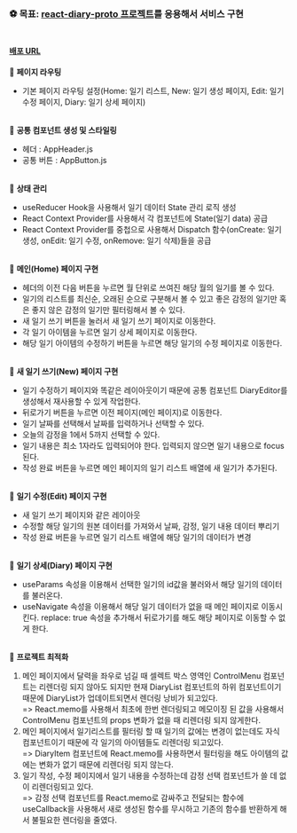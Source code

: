 ### ⚽ 목표: [react-diary-proto 프로젝트](https://github.com/DINGUNOTE/react-diary-proto)를 응용해서 서비스 구현<br><br>

#### [배포 URL](https://web-ljg-emotion-diary.web.app/)

📌 <b>페이지 라우팅</b>
- 기본 페이지 라우팅 설정(Home: 일기 리스트, New: 일기 생성 페이지, Edit: 일기 수정 페이지, Diary: 일기 상세 페이지)<br><br>

📌 <b>공통 컴포넌트 생성 및 스타일링</b>
- 헤더 : AppHeader.js
- 공통 버튼 : AppButton.js<br><br>

📌 <b>상태 관리</b>
- useReducer Hook을 사용해서 일기 데이터 State 관리 로직 생성
- React Context Provider를 사용해서 각 컴포넌트에 State(일기 data) 공급
- React Context Provider를 중첩으로 사용해서 Dispatch 함수(onCreate: 일기 생성, onEdit: 일기 수정, onRemove: 일기 삭제)들을 공급<br><br>

📌 <b>메인(Home) 페이지 구현</b>
- 헤더의 이전 다음 버튼을 누르면 월 단위로 쓰여진 해당 월의 일기를 볼 수 있다.
- 일기의 리스트를 최신순, 오래된 순으로 구분해서 볼 수 있고 좋은 감정의 일기만 혹은 좋지 않은 감정의 일기만 필터링해서 볼 수 있다.
- 새 일기 쓰기 버튼을 눌러서 새 일기 쓰기 페이지로 이동한다.
- 각 일기 아이템을 누르면 일기 상세 페이지로 이동한다.
- 해당 일기 아이템의 수정하기 버튼을 누르면 해당 일기의 수정 페이지로 이동한다.<br><br>

📌 <b>새 일기 쓰기(New) 페이지 구현</b>
- 일기 수정하기 페이지와 똑같은 레이아웃이기 때문에 공통 컴포넌트 DiaryEditor를 생성해서 재사용할 수 있게 작업한다.
- 뒤로가기 버튼을 누르면 이전 페이지(메인 페이지)로 이동한다.
- 일기 날짜를 선택해서 날짜를 입력하거나 선택할 수 있다.
- 오늘의 감정을 1에서 5까지 선택할 수 있다.
- 일기 내용은 최소 1자라도 입력되어야 한다. 입력되지 않으면 일기 내용으로 focus된다.
- 작성 완료 버튼을 누르면 메인 페이지의 일기 리스트 배열에 새 일기가 추가된다.<br><br>

📌 <b>일기 수정(Edit) 페이지 구현</b>
- 새 일기 쓰기 페이지와 같은 레이아웃
- 수정할 해당 일기의 원본 데이터를 가져와서 날짜, 감정, 일기 내용 데이터 뿌리기
- 작성 완료 버튼을 누르면 일기 리스트 배열에 해당 일기의 데이터가 변경<br><br>

📌 <b>일기 상세(Diary) 페이지 구현</b>
- useParams 속성을 이용해서 선택한 일기의 id값을 불러와서 해당 일기의 데이터를 불러온다.
- useNavigate 속성을 이용해서 해당 일기 데이터가 없을 때 메인 페이지로 이동시킨다. replace: true 속성을 추가해서 뒤로가기를 해도 해당 페이지로 이동할 수 없게 한다.<br><br>

📌 <b>프로젝트 최적화</b>
1. 메인 페이지에서 달력을 좌우로 넘길 때 셀렉트 박스 영역인 ControlMenu 컴포넌트는 리렌더링 되지 않아도 되지만 현재 DiaryList 컴포넌트의 하위 컴포넌트이기 때문에 DiaryList가 업데이트되면서 렌더링 낭비가 되고있다.<br>=> React.memo를 사용해서 최초에 한번 렌더링되고 메모이징 된 값을 사용해서 ControlMenu 컴포넌트의 props 변화가 없을 때 리렌더링 되지 않게한다.
2. 메인 페이지에서 일기리스트를 필터링 할 때 일기의 값에는 변경이 없는데도 자식 컴포넌트이기 때문에 각 일기의 아이템들도 리렌더링 되고있다.<br>=> DiaryItem 컴포넌트에 React.memo를 사용하면서 필터링을 해도 아이템의 값에는 변화가 없기 때문에 리렌더링 되지 않는다.
3. 일기 작성, 수정 페이지에서 일기 내용을 수정하는데 감정 선택 컴포넌트가 쓸 데 없이 리렌더링되고 있다.<br>=> 감정 선택 컴포넌트를 React.memo로 감싸주고 전달되는 함수에 useCallback을 사용해서 새로 생성된 함수를 무시하고 기존의 함수를 반환하게 해서 불필요한 렌더링을 줄였다.
